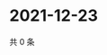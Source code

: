 # 2021-12-23

共 0 条

<!-- BEGIN WEIBO -->
<!-- 最后更新时间 Thu Dec 23 2021 06:11:55 GMT+0800 (China Standard Time) -->

<!-- END WEIBO -->
